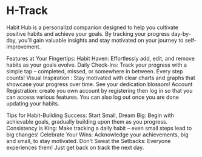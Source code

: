 # H-Track
 
Habit Hub is  a personalizd companion designed to help you cultivate positive habits and achieve your goals. By tracking your progress day-by-day, you'll gain valuable insights and stay motivated on your journey to self-improvement.

Features at Your Fingertips:
Habit Haven: Effortlessly add, edit, and remove habits as your goals evolve.
Daily Check-Ins: Track your progress with a simple tap – completed, missed, or somewhere in between. Every step counts!
Visual Inspiration : Stay motivated with clear charts and graphs that showcase your progress over time. See your dedication blossom!
Account Registration: create you own account by registering then log in so that you can access various features. You can also log out once you are done updating your habits.

Tips for Habit-Building Success:
Start Small, Dream Big: Begin with achievable goals, gradually building upon them as you progress.
Consistency is King: Make tracking a daily habit – even small steps lead to big changes!
Celebrate Your Wins: Acknowledge your achievements, big and small, to stay motivated.
Don't Sweat the Setbacks: Everyone experiences them! Just get back on track the next day.
